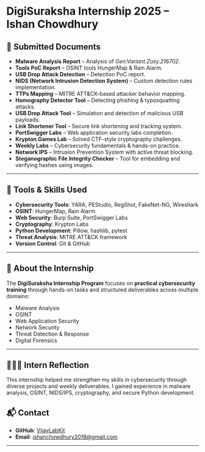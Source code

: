 # DigiSuraksha Internship 2025 – Ishan Chowdhury

## 📄 Submitted Documents

* **Malware Analysis Report** – Analysis of *Gen\:Variant.Zusy.216702*.
* **Tools PoC Report** – OSINT tools HungerMap & Rain Alarm.
* **USB Drop Attack Detection** – Detection PoC report.
* **NIDS (Network Intrusion Detection System)** – Custom detection rules implementation.
* **TTPs Mapping** – MITRE ATT\&CK-based attacker behavior mapping.
* **Homography Detector Tool** – Detecting phishing & typosquatting attacks.
* **USB Drop Attack Tool** – Simulation and detection of malicious USB payloads.
* **Link Shortener Tool** – Secure link shortening and tracking system.
* **PortSwigger Labs** – Web application security labs completion.
* **Krypton Games Lab** – Solved CTF-style cryptography challenges.
* **Weekly Labs** – Cybersecurity fundamentals & hands-on practice.
* **Network IPS** – Intrusion Prevention System with active threat blocking.
* **Steganographic File Integrity Checker** – Tool for embedding and verifying hashes using images.

---

## 🔧 Tools & Skills Used

* **Cybersecurity Tools**: YARA, PEStudio, RegShot, FakeNet-NG, Wireshark
* **OSINT**: HungerMap, Rain Alarm
* **Web Security**: Burp Suite, PortSwigger Labs
* **Cryptography**: Krypton Labs
* **Python Development**: Pillow, hashlib, pytest
* **Threat Analysis**: MITRE ATT\&CK framework
* **Version Control**: Git & GitHub

---

## 📌 About the Internship

The **DigiSuraksha Internship Program** focuses on **practical cybersecurity training** through hands-on tasks and structured deliverables across multiple domains:

* Malware Analysis
* OSINT
* Web Application Security
* Network Security
* Threat Detection & Response
* Digital Forensics

---

## 🙋🏻‍♂️ Intern Reflection

This internship helped me strengthen my skills in cybersecurity through diverse projects and weekly deliverables. I gained experience in malware analysis, OSINT, NIDS/IPS, cryptography, and secure Python development.


## 📬 Contact

* **GitHub**: [VijayLabKit](https://github.com/VijayLabKit)
* **Email**: [ishanchowdhury2018@gmail.com](mailto:ishanchowdhury2018@gmail.com)

---
